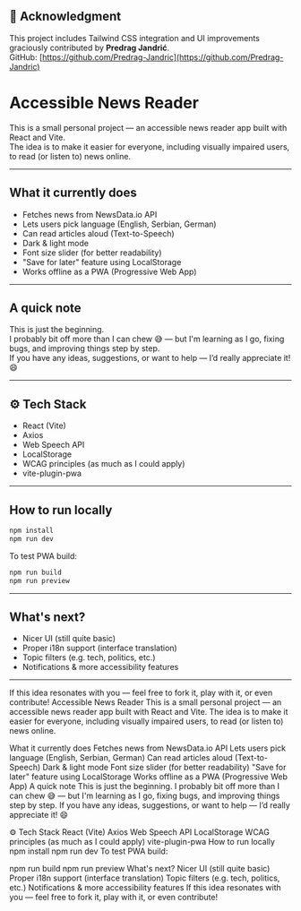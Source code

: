 ## 👥 Acknowledgment

This project includes Tailwind CSS integration and UI improvements  
graciously contributed by **Predrag Jandrić**.  
GitHub: [https://github.com/Predrag-Jandric](https://github.com/Predrag-Jandric)


# Accessible News Reader

This is a small personal project — an accessible news reader app built with React and Vite.  
The idea is to make it easier for everyone, including visually impaired users, to read (or listen to) news online.

---

##  What it currently does

- Fetches news from NewsData.io API  
- Lets users pick language (English, Serbian, German)  
- Can read articles aloud (Text-to-Speech)  
- Dark & light mode  
- Font size slider (for better readability)  
- "Save for later" feature using LocalStorage  
- Works offline as a PWA (Progressive Web App)

---

##  A quick note

This is just the beginning.  
I probably bit off more than I can chew 😅 — but I'm learning as I go, fixing bugs, and improving things step by step.  
If you have any ideas, suggestions, or want to help — I’d really appreciate it! 😄

---

## ⚙️ Tech Stack

- React (Vite)
- Axios
- Web Speech API
- LocalStorage
- WCAG principles (as much as I could apply)
- vite-plugin-pwa

---

##  How to run locally

```bash
npm install
npm run dev
```

To test PWA build:

```bash
npm run build
npm run preview
```

---

## What's next?

- Nicer UI (still quite basic)
- Proper i18n support (interface translation)
- Topic filters (e.g. tech, politics, etc.)
- Notifications & more accessibility features

---

If this idea resonates with you — feel free to fork it, play with it, or even contribute!
Accessible News Reader
This is a small personal project — an accessible news reader app built with React and Vite.
The idea is to make it easier for everyone, including visually impaired users, to read (or listen to) news online.

What it currently does
Fetches news from NewsData.io API
Lets users pick language (English, Serbian, German)
Can read articles aloud (Text-to-Speech)
Dark & light mode
Font size slider (for better readability)
"Save for later" feature using LocalStorage
Works offline as a PWA (Progressive Web App)
A quick note
This is just the beginning.
I probably bit off more than I can chew 😅 — but I'm learning as I go, fixing bugs, and improving things step by step.
If you have any ideas, suggestions, or want to help — I’d really appreciate it! 😄

⚙️ Tech Stack
React (Vite)
Axios
Web Speech API
LocalStorage
WCAG principles (as much as I could apply)
vite-plugin-pwa
How to run locally
npm install
npm run dev
To test PWA build:

npm run build
npm run preview
What's next?
Nicer UI (still quite basic)
Proper i18n support (interface translation)
Topic filters (e.g. tech, politics, etc.)
Notifications & more accessibility features
If this idea resonates with you — feel free to fork it, play with it, or even contribute!
